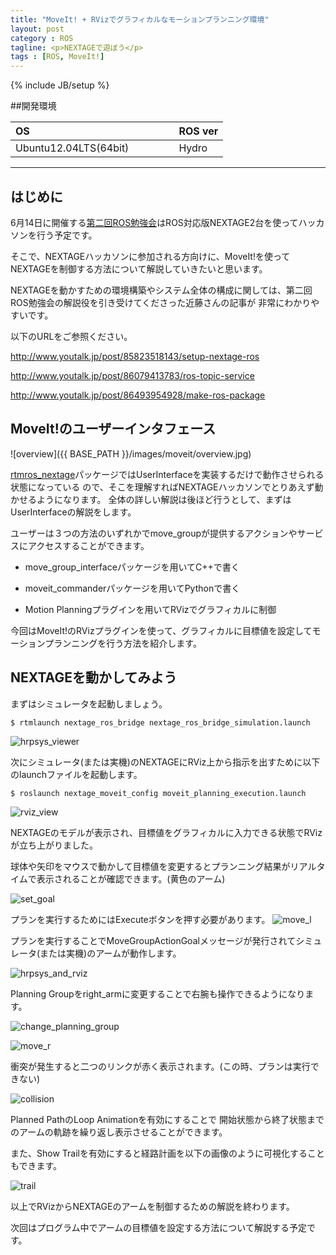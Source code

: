 ```yaml
---
title: "MoveIt! + RVizでグラフィカルなモーションプランニング環境"
layout: post
category : ROS
tagline: <p>NEXTAGEで遊ぼう</p>
tags : [ROS, MoveIt!]
---
```


{% include JB/setup %} 

##開発環境

| OS                    | 　　　 | ROS ver |
|:--------------------- | ------ |:------- |
| Ubuntu12.04LTS(64bit) | 　　　 | Hydro   |

**********

## はじめに

6月14日に開催する[第二回ROS勉強会](http://ros-users.doorkeeper.jp/events/11230)はROS対応版NEXTAGE2台を使ってハッカソンを行う予定です。

そこで、NEXTAGEハッカソンに参加される方向けに、MoveIt!を使ってNEXTAGEを制御する方法について解説していきたいと思います。

NEXTAGEを動かすための環境構築やシステム全体の構成に関しては、第二回ROS勉強会の解説役を引き受けてくださった近藤さんの記事が
非常にわかりやすいです。

以下のURLをご参照ください。

http://www.youtalk.jp/post/85823518143/setup-nextage-ros

http://www.youtalk.jp/post/86079413783/ros-topic-service

http://www.youtalk.jp/post/86493954928/make-ros-package

## MoveIt!のユーザーインタフェース

![overview]({{ BASE_PATH }}/images/moveit/overview.jpg)

[rtmros_nextage](https://github.com/tork-a/rtmros_nextage)パッケージではUserInterfaceを実装するだけで動作させられる状態になっている
ので、そこを理解すればNEXTAGEハッカソンでとりあえず動かせるようになります。
全体の詳しい解説は後ほど行うとして、まずはUserInterfaceの解説をします。

ユーザーは３つの方法のいずれかでmove_groupが提供するアクションやサービスにアクセスすることができます。

 * move_group_interfaceパッケージを用いてC++で書く

 * moveit_commanderパッケージを用いてPythonで書く

 * Motion Planningプラグインを用いてRVizでグラフィカルに制御

今回はMoveIt!のRVizプラグインを使って、グラフィカルに目標値を設定してモーションプランニングを行う方法を紹介します。

## NEXTAGEを動かしてみよう

まずはシミュレータを起動しましょう。

    $ rtmlaunch nextage_ros_bridge nextage_ros_bridge_simulation.launch

![hrpsys_viewer]( {{BASE_PATH}}/images/moveit/hrpsys_viewer.jpg)

次にシミュレータ(または実機)のNEXTAGEにRViz上から指示を出すために以下のlaunchファイルを起動します。

    $ roslaunch nextage_moveit_config moveit_planning_execution.launch

![rviz_view]( {{BASE_PATH}}/images/moveit/rviz_view.jpg)

NEXTAGEのモデルが表示され、目標値をグラフィカルに入力できる状態でRVizが立ち上がりました。

球体や矢印をマウスで動かして目標値を変更するとプランニング結果がリアルタイムで表示されることが確認できます。(黄色のアーム)

![set_goal]( {{BASE_PATH}}/images/moveit/rviz_nextage_set_goal_l.jpg)

プランを実行するためにはExecuteボタンを押す必要があります。
![move_l]( {{BASE_PATH}}/images/moveit/rviz_nextage_move_l.jpg)

プランを実行することでMoveGroupActionGoalメッセージが発行されてシミュレータ(または実機)のアームが動作します。

![hrpsys_and_rviz]({{BASE_PATH}}/images/moveit/hrpsys_rviz_nextage_move_l.jpg)

Planning Groupをright_armに変更することで右腕も操作できるようになります。

![change_planning_group]({{BASE_PATH}}/images/moveit/rviz_nextage_change_planning_group.jpg)

![move_r]( {{BASE_PATH}}/images/moveit/hrpsys_rviz_nextage_move_r.jpg)

衝突が発生すると二つのリンクが赤く表示されます。(この時、プランは実行できない)

![collision]( {{BASE_PATH}}/images/moveit/rviz_nextage_collision.jpg)

Planned PathのLoop Animationを有効にすることで
開始状態から終了状態までのアームの軌跡を繰り返し表示させることができます。

また、Show Trailを有効にすると経路計画を以下の画像のように可視化することもできます。

![trail]({{BASE_PATH}}/images/moveit/rviz_nextage_trail.jpg)

以上でRVizからNEXTAGEのアームを制御するための解説を終わります。

次回はプログラム中でアームの目標値を設定する方法について解説する予定です。

